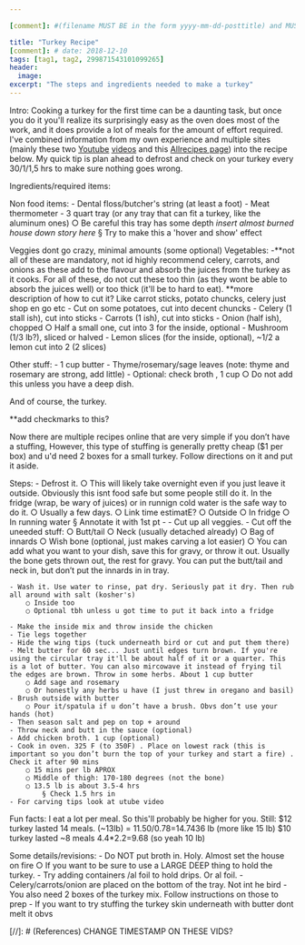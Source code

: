 ```yaml
---

[comment]: #(filename MUST BE in the form yyyy-mm-dd-posttitle) and MUST match the date below.

title: "Turkey Recipe"
[comment]: # date: 2018-12-10
tags: [tag1, tag2, 299871543101099265]
header:
  image:
excerpt: "The steps and ingredients needed to make a turkey"
---
```


Intro:
Cooking a turkey for the first time can be a daunting task, but once you do it you'll realize its surprisingly easy as the oven does most of the work, and it does provide a lot of meals for the amount of effort required. I've combined information from my own experience and multiple sites (mainly these two [Youtube][1] [videos][2] and this [Allrecipes page][3]) into the recipe below. My quick tip is plan ahead to defrost and check on your turkey every 30/1/1,5 hrs to make sure nothing goes wrong.



Ingredients/required items:

Non food items:
	- Dental floss/butcher's string (at least a foot)
	- Meat thermometer
	- 3 quart tray (or any tray that can fit a turkey, like the aluminum ones)
		○ Be careful this tray has some depth *insert almost burned house down story here*
			§ Try to make this a 'hover and show' effect

Veggies dont go crazy, minimal amounts (some optional)
Vegetables:
	-**not all of these are mandatory, not id highly recommend celery, carrots, and onions as these add to the flavour and absorb the juices from the turkey as it cooks. For all of these, do not cut these too thin (as they wont be able to absorb the juices well) or too thick (it'll be to hard to eat). **more description of how to cut it? Like carrot sticks, potato chuncks, celery just shop en go etc
	- Cut on some potatoes, cut into decent chuncks
	- Celery  (1 stall ish), cut into sticks
	- Carrots (1 ish), cut into sticks
	- Onion (half ish), chopped
		○ Half a small one, cut into 3 for the inside, optional
	- Mushroom (1/3 lb?), sliced or halved
	- Lemon slices (for the inside, optional), ~1/2 a lemon cut into 2 (2 slices)

Other stuff:
	- 1 cup butter
	- Thyme/rosemary/sage leaves (note: thyme and rosemary are strong, add little)
	- Optional: check broth , 1 cup
		○ Do not add this unless you have a deep dish.

And of course, the turkey.

**add checkmarks to this?

Now there are multiple recipes online that are very simple if you don’t have a stuffing, However, this type of stuffing is generally pretty cheap ($1 per box) and u'd need 2 boxes for a small turkey. Follow directions on it and put it aside.






Steps:
	- Defrost it.
		○ This will likely take overnight even if you just leave it outside. Obviously this isnt food safe but some people still do it. In the fridge (wrap, be wary of juices) or in runnign cold water is the safe way to do it.
		○ Usually a few days.
		○ Link time estimatE?
		○ Outside
		○ In fridge
		○ In running water
			§ Annotate it with 1st pt
	-
	- Cut up all veggies.
	- Cut off the uneeded stuff:
		○ Butt/tail
		○ Neck (usually detached already)
		○ Bag of innards
		○ Wish bone (optional, just makes carving a lot easier)
		○ You can add what you want to your dish, save this for gravy, or throw it out. Usually the bone gets thrown out, the rest for gravy. You can put the butt/tail and neck in, but don’t put the innards in in tray.

	- Wash it. Use water to rinse, pat dry. Seriously pat it dry. Then rub all around with salt (kosher's)
		○ Inside too
		○ Optional tbh unless u got time to put it back into a fridge

	- Make the inside mix and throw inside the chicken
	- Tie legs together
	- Hide the wing tips (tuck underneath bird or cut and put them there)
	- Melt butter for 60 sec... Just until edges turn brown. If you're using the circular tray it'll be about half of it or a quarter. This is a lot of butter. You can also mircowave it instead of frying til the edges are brown. Throw in some herbs. About 1 cup butter
		○ Add sage and rosemary
		○ Or honestly any herbs u have (I just threw in oregano and basil)
	- Brush outside with butter
		○ Pour it/spatula if u don’t have a brush. Obvs don’t use your hands (hot)
	- Then season salt and pep on top + around
	- Throw neck and butt in the sauce (optional)
	- Add chicken broth. 1 cup (optional)
	- Cook in oven. 325 F (to 350F) . Place on lowest rack (this is important so you don’t burn the top of your turkey and start a fire) . Check it after 90 mins
		○ 15 mins per lb APROX
		○ Middle of thigh: 170-180 degrees (not the bone)
		○ 13.5 lb is about 3.5-4 hrs
			§ Check 1.5 hrs in
	- For carving tips look at utube video

Fun facts: I eat a lot per meal. So this'll probably be higher for you. Still:
$12 turkey lasted 14 meals. (~13lb)
= 11.50/0.78=14.7436 lb (more like 15 lb)
$10 turkey lasted ~8 meals
	4.4*2.2=9.68 (so yeah 10 lb)


Some details/revisions:
	- Do NOT put broth in. Holy. Almost set the house on fire
		○ If you want to be sure to use a LARGE DEEP thing to hold the turkey.
	- Try adding containers /al foil to hold drips. Or al foil.
	- Celery/carrots/onion are placed on the bottom of the tray. Not int he bird
	- You also need 2 boxes of the turkey mix. Follow instructions on those to prep
	- If you want to try stuffing the turkey skin underneath with butter dont melt it obvs  

[//]: # (References) CHANGE TIMESTAMP ON THESE VIDS?

[1]: https://www.youtube.com/watch?v=6MWZ8DpihwQ&t=306s
[2]: https://www.youtube.com/watch?v=-nJLpx0Qx1o&t=205s
[3]: https://www.allrecipes.com/recipe/166160/juicy-thanksgiving-turkey/
